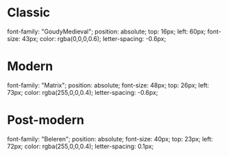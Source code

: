 # Classic
font-family: "GoudyMedieval";
position: absolute;
top: 16px;
left: 60px;
font-size: 43px;
color: rgba(0,0,0,0.6);
letter-spacing: -0.6px;
# Modern
font-family: "Matrix";
position: absolute;
font-size: 48px;
top: 26px;
left: 73px;
color: rgba(255,0,0,0.4);
letter-spacing: -0.6px;
# Post-modern
font-family: "Beleren";
position: absolute;
font-size: 40px;
top: 23px;
left: 72px;
color: rgba(255,0,0,0.4);
letter-spacing: 0.1px;
